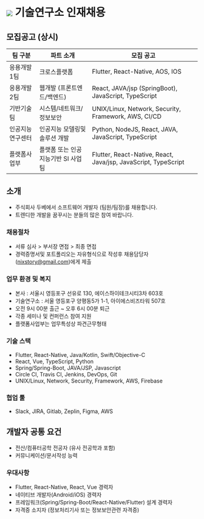 # <img src="https://user-images.githubusercontent.com/38146144/74117217-49c86b00-4bfa-11ea-8989-d4bfc7d00215.png"></img> 기술연구소 인재채용

## 모집공고 (상시)
<p>

| 팀 구분       | 파트 소개                                  | 모집 공고                                               |
| ----------- | --------------------------------------- | ----------------------------------------------------- |
| 응용개발 1팀   | 크로스플랫폼                            | Flutter, React-Native, AOS, IOS     |
| 응용개발 2팀   | 웹개발 (프론트엔드/백엔드)                 | React, JAVA/jsp (SpringBoot), JavaScript, TypeScript |
| 기반기술팀     | 시스템/네트워크/정보보안                   | UNIX/Linux, Network, Security, Framework, AWS, CI/CD |
| 인공지능연구센터 | 인공지능 모델링및 솔루션 개발               | Python, NodeJS, React, JAVA, JavaScript, TypeScript |
| 플랫폼사업부 | 플랫폼 또는 인공지능기반 SI 사업팀              | Flutter, React-Native, React, Java/jsp, JavaScript, TypeScript |
</p> 

## 소개
* 주식회사 두베에서 소프트웨어 개발자 (팀원/팀장)를 채용합니다. 
* 트렌디한 개발을 꿈꾸시는 분들의 많은 참여 바랍니다.

### 채용절차
* 서류 심사 > 부서장 면접 > 최종 면접
* 경력증명서및 포트폴리오는 자유형식으로 작성후 채용담당자(nixstory@gmail.com)에게 제출

### 업무 환경 및 복지
* 본사 : 서울시 영등포구 선유로 130, 에이스하이테크시티3차 603호
* 기술연구소 : 서울 영등포구 양평동5가 1-1, 아이에스비즈타워 507호
* 오전 9시 00분 출근 ~ 오후 6시 00분 퇴근
* 각종 세미나 및 컨퍼런스 참여 지원
* 플랫폼사업부는 업무특성상 파견근무형태

### 기술 스택
* Flutter, React-Native, Java/Kotlin, Swift/Objective-C
* React, Vue, TypeScript, Python
* Spring/Spring-Boot, JAVA/JSP, Javascript
* Circle CI, Travis CI, Jenkins, DevOps, Git
* UNIX/Linux, Network, Security, Framework, AWS, Firebase

### 협업 툴
* Slack, JIRA, Gitlab, Zeplin, Figma, AWS

## 개발자 공통 요건
* 전산/컴퓨터공학 전공자 (유사 전공학과 포함)
* 커뮤니케이션/문서작성 능력

### 우대사항
* Flutter, React-Native, React, Vue 경력자 
* 네이티브 개발자(Android/iOS) 경력자
* 프레임워크(Spring/Spring-Boot/React-Native/Flutter) 설계 경력자
* 자격증 소지자 (정보처리기사 또는 정보보안관련 자격증)
